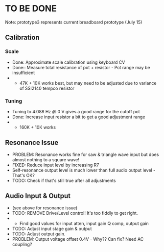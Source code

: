 # TO BE DONE

Note: prototype3 represents current breadboard prototype (July 15)

## Calibration
### Scale
* Done: Approximate scale calibration using keyboard CV
* Done:: Measure total resistance of pot + resistor - Pot range may be insufficient
* * 47K + 10K works best, but may need to be adjusted due to variance of SSI2140 tempco resistor
### Tuning
* Tuning to 4.088 Hz @ 0 V gives a good range for the cutoff pot
* Done: Increase input resistor a bit to get a good adjustment range
* * 160K + 10K works

## Resonance Issue
* PROBLEM: Resonance works fine for saw & triangle wave input but does almost nothing to a square wave!
* FIXED: Reduce input level by increasing R7
* Self-resonance output level is much lower than full audio output level - That's OK?
* TODO: Check if that's still true after all adjustments

## Audio Input & Output
* (see above for resonance issue)
* TODO: REMOVE Drive/Level control! It's too fiddly to get right.
* * Find good values for input atten, input gain Q comp, output gain
* TODO: Adjust input stage gain & output
* TODO: Adjust output gain.
* PROBLEM: Output voltage offset 0.4V - Why?? Can fix? Need AC coupling?
